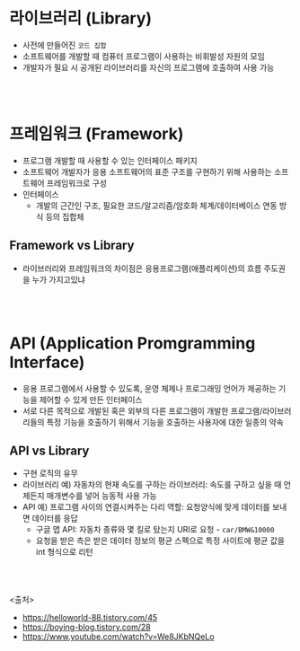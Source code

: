 # 라이브러리 (Library)

- 사전에 만들어진 `코드 집합`
- 소프트웨어를 개발할 때 컴퓨터 프로그램이 사용하는 비휘발성 자원의 모임
- 개발자가 필요 시 공개된 라이브러리를 자신의 프로그램에 호출하여 사용 가능

<br><br>

# 프레임워크 (Framework)

- 프로그램 개발할 때 사용할 수 있는 인터페이스 패키지
- 소프트웨어 개발자가 응용 소프트웨어의 표준 구조를 구현하기 위해 사용하는 소프트웨어 프레임워크로 구성
- 인터페이스
  - 개발의 근간인 구조, 필요한 코드/알고리즘/암호화 체계/데이터베이스 연동 방식 등의 집합체

## Framework vs Library

- 라이브러리와 프레임워크의 차이점은 응용프로그램(애플리케이션)의 흐름 주도권을 누가 가지고있냐

<br><br>

# API (Application Promgramming Interface)

- 응용 프로그램에서 사용할 수 있도록, 운영 체제나 프로그래밍 언어가 제공하는 기능을 제어할 수 있게 만든 인터페이스
- 서로 다른 목적으로 개발된 혹은 외부의 다른 프로그램이 개발한 프로그램/라이브러리들의 특정 기능을 호출하기 위해서 기능을 호출하는 사용자에 대한 일종의 약속

## API vs Library

- 구현 로직의 유무
- 라이브러리 예) 자동차의 현재 속도를 구하는 라이브러리: 속도를 구하고 싶을 때 언제든지 매개변수를 넣어 능동적 사용 가능
- API 예) 프로그램 사이의 연결시켜주는 다리 역할: 요청양식에 맞게 데이터를 보내면 데이터를 응답
  - 구글 맵 API: 자동차 종류와 몇 킬로 탔는지 URI로 요청 - `car/BMW&10000`
  - 요청을 받은 측은 받은 데이터 정보의 평균 스펙으로 특정 사이트에 평균 값을 int 형식으로 리턴

<br><br><br>
<출처>

- <https://helloworld-88.tistory.com/45>
- <https://boying-blog.tistory.com/28>
- <https://www.youtube.com/watch?v=We8JKbNQeLo>
